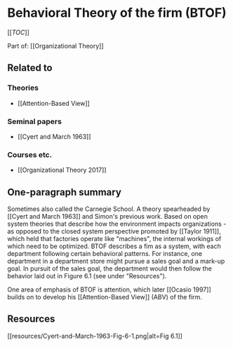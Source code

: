 # Behavioral Theory of the firm (BTOF)

[[_TOC_]]

Part of: [[Organizational Theory]]

## Related to

### Theories
* [[Attention-Based View]]

### Seminal papers
* [[Cyert and March 1963]]

### Courses etc.
* [[Organizational Theory 2017]]

## One-paragraph summary
Sometimes also called the Carnegie School. A theory spearheaded by [[Cyert and March 1963]] and Simon's previous work. Based on open system theories that describe how the environment impacts organizations - as opposed to the closed system perspective promoted by [[Taylor 1911]], which held that factories operate like "machines", the internal workings of which need to be optimized. BTOF describes a fim as a system, with each department following certain behavioral patterns. For instance, one department in a department store might pursue a sales goal and a mark-up goal. In pursuit of the sales goal, the department would then follow the behavior laid out in Figure 6.1 (see under "Resources").

One area of emphasis of BTOF is attention, which later [[Ocasio 1997]] builds on to develop his [[Attention-Based View]] (ABV) of the firm. 

## Resources
[[resources/Cyert-and-March-1963-Fig-6-1.png|alt=Fig 6.1]]